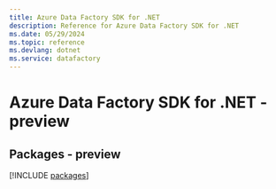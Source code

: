 ```yaml
---
title: Azure Data Factory SDK for .NET
description: Reference for Azure Data Factory SDK for .NET
ms.date: 05/29/2024
ms.topic: reference
ms.devlang: dotnet
ms.service: datafactory
---
```

# Azure Data Factory SDK for .NET - preview
## Packages - preview
[!INCLUDE [packages](data-factory-index.md)]